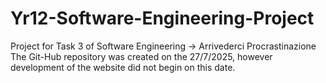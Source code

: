 # Yr12-Software-Engineering-Project
Project for Task 3 of Software Engineering -> Arrivederci Procrastinazione
The Git-Hub repository was created on the 27/7/2025, however development of the website did not begin on this date.
